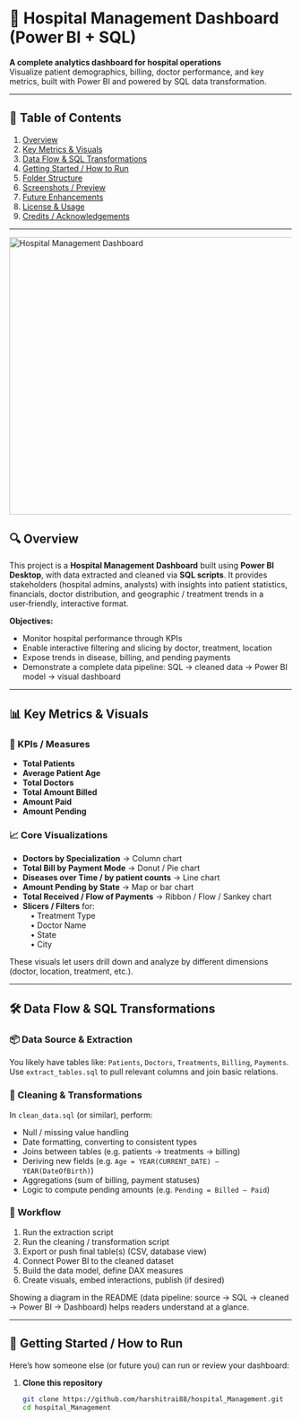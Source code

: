 # 🏥 Hospital Management Dashboard (Power BI + SQL)

**A complete analytics dashboard for hospital operations**  
Visualize patient demographics, billing, doctor performance, and key metrics, built with Power BI and powered by SQL data transformation.

---

## 📄 Table of Contents

1. [Overview](#overview)  
2. [Key Metrics & Visuals](#key-metrics--visuals)  
3. [Data Flow & SQL Transformations](#data-flow--sql-transformations)  
4. [Getting Started / How to Run](#getting-started--how-to-run)  
5. [Folder Structure](#folder-structure)  
6. [Screenshots / Preview](#screenshots--preview)  
7. [Future Enhancements](#future-enhancements)  
8. [License & Usage](#license--usage)  
9. [Credits / Acknowledgements](#credits--acknowledgements)  

---

<img width="884" height="494" alt="Hospital Management Dashboard" src="https://github.com/user-attachments/assets/7760793c-7094-48e7-8db5-d14bfa11f171" />

## 🔍 Overview

This project is a **Hospital Management Dashboard** built using **Power BI Desktop**, with data extracted and cleaned via **SQL scripts**. It provides stakeholders (hospital admins, analysts) with insights into patient statistics, financials, doctor distribution, and geographic / treatment trends in a user‑friendly, interactive format.

**Objectives:**

- Monitor hospital performance through KPIs  
- Enable interactive filtering and slicing by doctor, treatment, location  
- Expose trends in disease, billing, and pending payments  
- Demonstrate a complete data pipeline: SQL → cleaned data → Power BI model → visual dashboard  

---

## 📊 Key Metrics & Visuals

### 🔢 KPIs / Measures  
- **Total Patients**  
- **Average Patient Age**  
- **Total Doctors**  
- **Total Amount Billed**  
- **Amount Paid**  
- **Amount Pending**

### 📈 Core Visualizations  
- **Doctors by Specialization** → Column chart  
- **Total Bill by Payment Mode** → Donut / Pie chart  
- **Diseases over Time / by patient counts** → Line chart  
- **Amount Pending by State** → Map or bar chart  
- **Total Received / Flow of Payments** → Ribbon / Flow / Sankey chart  
- **Slicers / Filters** for:  
  • Treatment Type  
  • Doctor Name  
  • State  
  • City  

These visuals let users drill down and analyze by different dimensions (doctor, location, treatment, etc.).

---

## 🛠 Data Flow & SQL Transformations

### 📦 Data Source & Extraction  
You likely have tables like: `Patients`, `Doctors`, `Treatments`, `Billing`, `Payments`.  
Use `extract_tables.sql` to pull relevant columns and join basic relations.

### 🧹 Cleaning & Transformations  
In `clean_data.sql` (or similar), perform:

- Null / missing value handling  
- Date formatting, converting to consistent types  
- Joins between tables (e.g. patients → treatments → billing)  
- Deriving new fields (e.g. `Age = YEAR(CURRENT_DATE) – YEAR(DateOfBirth)`)  
- Aggregations (sum of billing, payment statuses)  
- Logic to compute pending amounts (e.g. `Pending = Billed – Paid`)  

### 🔄 Workflow  
1. Run the extraction script  
2. Run the cleaning / transformation script  
3. Export or push final table(s) (CSV, database view)  
4. Connect Power BI to the cleaned dataset  
5. Build the data model, define DAX measures  
6. Create visuals, embed interactions, publish (if desired)  

Showing a diagram in the README (data pipeline: source → SQL → cleaned → Power BI → Dashboard) helps readers understand at a glance.

---

## 🚀 Getting Started / How to Run

Here’s how someone else (or future you) can run or review your dashboard:

1. **Clone this repository**  
   ```bash
   git clone https://github.com/harshitrai88/hospital_Management.git
   cd hospital_Management
